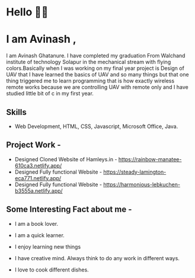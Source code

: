  # Hello 👋🏻
 #     I am  Avinash ,

 
 
 
 
 
I am Avinash Ghatanure. I have completed my graduation From Walchand institute of technology Solapur in the mechanical stream with flying colors.Basically when I was working on my final year project is Design of UAV that I have learned the basics of UAV and so many things but that one thing triggered me to learn programming that is how exactly wireless remote works because we are controlling UAV with remote only and I have studied little bit of c in my first year.


## Skills 

* Web Development, HTML, CSS, Javascript, Microsoft Office, Java.

## Project Work -

*   Designed Cloned Website of Hamleys.in - https://rainbow-manatee-610ca3.netlify.app/                                                                                        
*   Designed Fully functional Website - https://steady-lamington-eca771.netlify.app/                                                                                                                 
*   Designed Fully functional Website - https://harmonious-lebkuchen-b3555a.netlify.app/

## Some Interesting Fact about me -

*   I am a book lover.

*   I am a quick learner.

*   I enjoy learning new things

*   I have creative mind. Always think to do any work in different ways.

*   I love to cook different dishes.

